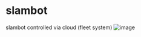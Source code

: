 # slambot
slambot controlled via cloud (fleet system) 
![image](https://github.com/user-attachments/assets/c4aee4b6-0857-4807-b913-3e179810be3d)
